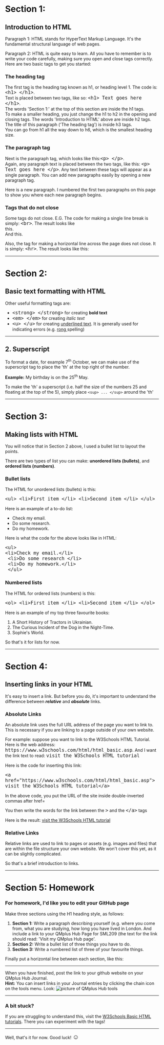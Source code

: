 <h1>Section 1:</h1>
<h2>Introduction to HTML</h2>
<p>Paragraph 1: HTML stands for HyperText Markup Language. It's the fundamental structural language of web pages.</p>
<p>Paragraph 2: HTML is quite easy to learn. All you have to remember is to write your code carefully, making sure you open and close tags correctly. Here are two basic tags to get you started:</p>
<h3>The heading tag</h3>
<p>The first tag is the heading tag known as h1, or heading level 1. The code is: <code style="font-size:1.1em;">&lt;h1&gt; &lt;/h1&gt;</code>. 
<br>Text is placed between two tags, like so: <code style="font-size:1.1em;">&lt;h1&gt; Text goes here &lt;/h1&gt;</code>. 
<br>The words 'Section 1:' at the top of this section are inside the h1 tags.
<br>To make a smaller heading, you just change the h1 to h2 in the opening and closing tags. The words 'Introduction to HTML' above are inside h2 tags. The title of this paragraph ('The heading tag') is inside h3 tags.<br>You can go from h1 all the way down to h6, which is the smallest heading size.</p>
<h3>The paragraph tag</h3>
<p>Next is the paragraph tag, which looks like this:<code style="font-size:1.1em;">&lt;p&gt; &lt;/p&gt;</code>.<br> Again, any paragraph text is placed between the two tags, like this: <code style="font-size:1.1em;">&lt;p&gt; Text goes here &lt;/p&gt;</code>. Any text between these tags will appear as a single paragraph. You can add new paragraphs easily by opening a new paragraph tag.</p><p>Here is a new paragraph. I numbered the first two paragraphs on this page to show you where each new paragraph begins.</p>

<h3>Tags that do not close</h3>
<p>Some tags do not close. E.G. The code for making a single line break is simply: <code style="font-size:1.1em;">&lt;br&gt;</code>. The result looks like<br>this.<br>And this.<br> </p>

<p>Also, the tag for making a horizontal line across the page does not close. It is simply: <code style="font-size:1.1em;">&lt;hr&gt;</code>. The result looks like this:</p>
<hr> 

<h1>Section 2:</h1> 
<h2>Basic text formatting with HTML</h2>
<p>Other useful formatting tags are:</p>
  <ul>
    <li><code style="font-size:1.1em;">&lt;strong&gt; &lt;/strong&gt;</code> for creating <strong>bold text</strong></li>
    <li><code style="font-size:1.1em;">&lt;em&gt; &lt;/em&gt;</code> for creating <em>italic text</em></li>
     <li><code style="font-size:1.1em;">&lt;u&gt; &lt;/u&gt;</code> for creating <u>underlined text</u>. It is generally used for indicating errors (e.g. <u>rong </u>spelling)</li>
    </ul>
<hr>

<h2>2. Superscript</h2>
<p>To format a date, for example 7<sup>th</sup> October, we can make use of the superscript tag to place the 'th' at the top right of the number.</p>
<p><b>Example:</b> My birthday is on the 25<sup>th</sup> May.</p>
<p>To make the 'th' a superscript (i.e. half the size of the numbers 25 and floating at the top of the 5), simply place <code>&lt;sup&gt; ... &lt;/sup&gt;</code> around the 'th'</p>
<hr>

<h1>Section 3:</h1> 
<h2>Making lists with HTML</h2>
<p>You will notice that in Section 2 above, I used a bullet list to layout the points.</p>
<p>There are two types of list you can make: <strong>unordered lists (bullets)</strong>, and <strong>ordered lists (numbers)</strong>.</p>

<h3>Bullet lists</h3>
<p>The HTML for unordered lists (bullets) is this:</p>
<p><code style="font-size:1.1em;">&lt;ul&gt; &lt;li&gt;First item &lt;/li&gt; &lt;li&gt;Second item &lt;/li&gt; &lt;/ul&gt;</code></p>
<p>Here is an example of a to-do list:</p>
<ul>
    <li>Check my email.</li>
    <li>Do some research.</li>
    <li>Do my homework.</li>
    </ul>

<p>Here is what the code for the above looks like in HTML:</p>
<p><code style="font-size:1.1em;">&lt;ul&gt;<br>&lt;li&gt;Check my email.&lt;/li&gt;<br> &lt;li&gt;Do some research &lt;/li&gt;<br> &lt;li&gt;Do my homework.&lt;/li&gt;<br> &lt;/ul&gt;</code></p>

<h3>Numbered lists</h3>
<p>The HTML for ordered lists (numbers) is this:</p>
<p><code style="font-size:1.1em;">&lt;ol&gt; &lt;li&gt;First item &lt;/li&gt; &lt;li&gt;Second item &lt;/li&gt; &lt;/ol&gt;</code></p>
<p>Here is an example of my top three favourite books:</p>
<ol>
    <li>A Short History of Tractors in Ukrainian.</li>
    <li>The Curious Incident of the Dog in the Night-Time.</li>
    <li>Sophie's World.</li>
    </ol>
<p>So that's it for lists for now.</p>
<hr>

<h1>Section 4:</h1> 
<h2>Inserting links in your HTML</h2>
<p>It's easy to insert a link. But before you do, it's important to understand the difference between <strong><em>relative</em></strong> and <strong><em>absolute</em></strong> links.</p>
<h3>Absolute Links</h3>
<p>An absolute link uses the full URL address of the page you want to link to. This is necessary if you are linking to a page outside of your own website.</p><p> For example: suppose you want to link to the W3Schools HTML Tutorial. Here is the web address: <code style="font-size:1.1em;"> https://www.w3schools.com/html/html_basic.asp</code>. And I want the link text to read: <code style="font-size:1.1em;">visit the W3Schools HTML tutorial</code></p>
<p></p>
<p>Here is the code for inserting this link:</p>
<code style="font-size:1.1em;">&lt;a href="https://www.w3schools.com/html/html_basic.asp"&gt; visit the W3Schools HTML tutorial&lt;/a&gt; </code>
<p>In the above code, you put the URL of the site inside double-inverted commas after href=</p>
<p>You then write the words for the link between the <code style="font-size:1.1em;">&gt;</code> and the <code style="font-size:1.1em;">&lt;/a&gt;</code> tags</p>
<p>Here is the result: <a href="https://www.w3schools.com/html/html_basic.asp">visit the W3Schools HTML tutorial</a> 

<h3>Relative Links</h3>
<p>Relative links are used to link to pages or assets (e.g. images and files) that are within the file structure your own website. We won't cover this yet, as it can be slightly complicated.</p> 
<p>So that's a brief introduction to links.</p>
<hr>

<h1>Section 5: Homework</h1> 
<h3>For homework, I'd like you to edit your GitHub page</h3>
    <p>Make three sections using the H1 heading style, as follows:</p>
  <ol>
  <li><strong>Section 1:</strong> Write a paragraph describing yourself (e.g. where you come from, what you are studying, how long you have lived in London. And include a link to your QMplus Hub Page for SML209 (the text for the link should read: 'Visit my QMplus Hub page'.</li>
    <li><strong>Section 2:</strong> Write a bullet list of three things you have to do.</li>
    <li><strong>Section 3:</strong> Write a numbered list of three of your favourite things.</li>
    </ol>
<p>Finally put a horizontal line between each section, like this:</p>
<hr>
<p>When you have finished, post the link to your github website on your QMplus Hub Journal.<br><strong>Hint:</strong> You can insert links in your Journal entries by clicking the chain icon on the tools menu. Look: <img src="assets/hub-insert-link.png" alt="picture of QMplus Hub tools"></p>
<hr>
<h3>A bit stuck?</h3>
<p>If you are struggling to understand this, visit the <a href="https://www.w3schools.com/html/html_basic.asp">W3Schools Basic HTML tutorials</a>. There you can experiment with the tags!</p>
<hr>
<p>Well, that's it for now. Good luck! <span style="font-size:1.5em;">&#9786;</span></p>
